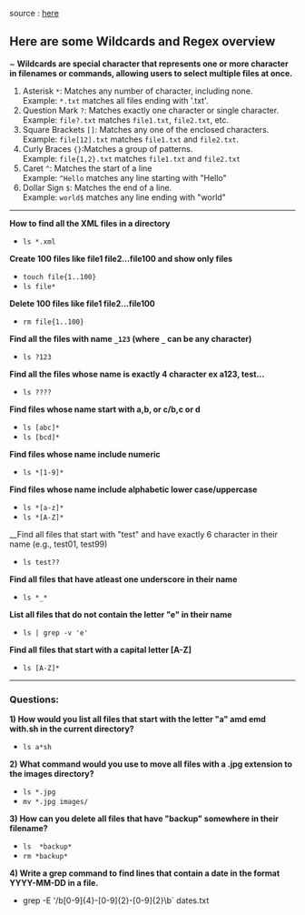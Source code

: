 source : [here](https://youtu.be/DKPhqK2K2VQ?si=4-pPe53MhcKk0p-D)

## Here are some Wildcards and Regex overview ##
~ __Wildcards are special character that represents one or more character in filenames or commands, allowing users to select multiple files at once.__
1) Asterisk ```*```: Matches any number of character, including none.  
 Example: ```*.txt``` matches all files ending with '.txt'.
2) Question Mark ```?```: Matches exactly one character or single character.  
Example: ```file?.txt``` matches ```file1.txt```, ```file2.txt```, etc.
3) Square Brackets ```[]```: Matches any one of the enclosed characters.  
Example: ```file[12].txt``` matches ```file1.txt``` and ```file2.txt```.
4) Curly Braces ```{}```:Matches a group of patterns.  
Example: ```file{1,2}.txt``` matches ```file1.txt``` and ```file2.txt```  
5) Caret ```^```: Matches the start of a line  
Example: ```^Hello``` matches any line starting with "Hello"
6) Dollar Sign  ```$```: Matches the end of a line.  
Example: ```world$``` matches any line ending with "world"

---
__How to find all the XML files in a directory__  

- ```ls *.xml```  

__Create 100 files like file1 file2...file100 and show only files__

- ```touch file{1..100}```
- ```ls file*```

__Delete 100 files like file1 file2...file100__

- ```rm file{1..100}```

__Find all the files with name ```_123``` (where ```_``` can be any character)__

- ```ls ?123```

__Find all the files whose name is exactly 4 character ex a123, test...__

- ```ls ????```

__Find files whose name start with a,b, or c/b,c or d__

- ```ls [abc]*```
- ```ls [bcd]*```

__Find files whose name include numeric__

- ```ls *[1-9]*```

__Find files whose name include alphabetic lower case/uppercase__

- ```ls *[a-z]*```
- ```ls *[A-Z]*```

__Find all files that start with "test" and have exactly 6 character in their name (e.g., test01, test99)

- ```ls test??```

__Find all files that have atleast one underscore in their name__

- ```ls *_*```

__List all files that do not contain the letter "e" in their name__

- ```ls | grep -v 'e'```

__Find all files that start with a capital letter [A-Z]__

- ```ls [A-Z]*```

---

### Questions:

__1) How would you list all files that start with the letter "a" amd emd with.sh in the current directory?__

- ```ls a*sh```

__2) What command would you use to move all files with a .jpg extension to the images directory?__

- ```ls *.jpg```
- ```mv *.jpg images/```

__3) How can you delete all files that have "backup" somewhere in their filename?__

- ```ls  *backup*```
- ```rm *backup*```

__4)  Write a grep command to find lines that contain a date in the format YYYY-MM-DD in a file.__

- grep -E '/b[0-9]{4}-[0-9]{2}-[0-9]{2}\b` dates.txt

